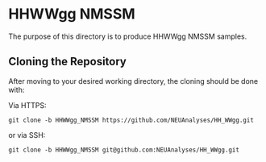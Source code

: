 # HHWWgg NMSSM

The purpose of this directory is to produce HHWWgg NMSSM samples. 

## Cloning the Repository

After moving to your desired working directory, the cloning should be done with:

Via HTTPS:

    git clone -b HHWWgg_NMSSM https://github.com/NEUAnalyses/HH_WWgg.git 

or via SSH:

    git clone -b HHWWgg_NMSSM git@github.com:NEUAnalyses/HH_WWgg.git

